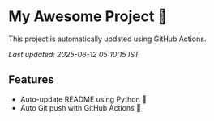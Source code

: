 # My Awesome Project 🚀

This project is automatically updated using GitHub Actions.

_Last updated: 2025-06-12 05:10:15 IST_

## Features
- Auto-update README using Python 🐍
- Auto Git push with GitHub Actions 🤖

